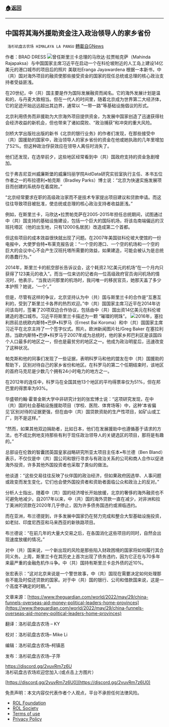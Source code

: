 ###  [:house:返回](README.md)
---


## 中国将其海外援助资金注入政治领导人的家乡省份
` 洛杉矶盘古农场 HIMALAYA LA PANGU` [轉載自GNews](https://gnews.org/zh-hans/2645091/)

作者：BRAD DRESS
 ![](https://assets.gnews.org/wp-content/uploads/2022/06/image_1654100392-e1654100547682.png)曾任斯里兰卡总理的马欣达·拉贾帕克萨（Mahinda Rajapaksa）与中国国家主席习近平在启动一个在科伦坡附近的人工岛上建设14亿美元的港口城市的项目后的照片 美联社Eranga Jayawardena 
根据一本新书，中（共）国对海外项目的融资使那些接受资金的国家的现任总统或总理的核心政治支持者受益匪浅。
 
在20世纪，中（共）国主要是作为国际发展融资而闻名。它的海外发展计划是温和的，与丹麦大致相当。但在一代人的时间里，随着北京成为世界第二大经济体，它的足迹开始远远超出其边界，通常以 “一带一路”等基础设施倡议的形式。
 
北京利用债务而非援助为大宗海外项目提供资金，为发展中国家创造了迅速获得社会经济收益的新机会，但也带来了诸如腐败、“政治捕获”和冲突的重大风险。
 
剑桥大学出版社出版的新书《北京的银行业务》的作者们发现，在那些接受中（共）国援助的国家中，政治领导人的家乡省份的资金在他或她执政的几年里增加了52%。但这种政治俘获效应在领导人离任时消失了。
 
他们还发现，在选举前夕，这些地区经常看到中（共）国政府支持的资金急剧增加。
 
位于弗吉尼亚州威廉斯堡的威廉玛丽学院AidData研究实验室执行主任、本书五位作者之一的布拉德利•帕克斯（Bradley Parks）博士说：“北京为快速实施发展项目而创建的系统存在着腐败。”
 
“北京经常要求在职的高级政治家而不是技术专家提出项目建议和贷款申请。而这往往导致项目被批准，使总统或总理的核心政治支持者收益匪浅。”
 
例如，在斯里兰卡，马欣达•拉贾帕克萨在2005-2015年担任总统期间，试图通过中（共）国支持的基础设施建设，包括一个巨大的国际机场，将该岛南端偏远的汉班托塔区（他的出生地，只有12000名居民）改造成第二个首都。
 
但这些项目的成本效益很快就出现了问题。在2007年美国驻科伦坡大使馆的一份电报中，大使罗伯特•布莱克报告说：“一个空的港口、一个空的机场和一个空的巨大的会议中心不会产生汉班托塔所需要的效益，如果建造，可能会被认为是总统的愚蠢行为。”
 
2014年，斯里兰卡的航空部长告诉议会，这个耗资2.1亿美元的机场“在一个月内只获得了123美元的收入”。而当一位来访的记者向一位高级政府官员询问机场的情况时，他表示，“当我访问那里的机场时，我问唯一的移民官员，她那天盖了多少本护照？她说，‘一个’。”
 
但是，尽管有这样的争议，北京坚持认为中（共）国与斯里兰卡的合作是“互惠互利的，受到了斯里兰卡各界的热烈欢迎。”中（共）国国家主席习近平在2014年访问该岛时，签署了20项双边合作协议，包括由中（共）国出资14亿美元在科伦坡建造的港口城市。习近平将斯里兰卡描述为一颗 “璀璨的明珠”。
 ![](https://assets.gnews.org/wp-content/uploads/2022/06/image_1654100466.png)2016年，塞拉利昂前总统欧内斯特•巴伊•科罗马（Ernest Bai Koroma）和中（共）国国家主席习近平在北京主持了一个签字仪式。照片。欧洲新闻图片社/Greg Baker 
在塞拉利昂，当欧内斯特•巴伊•科罗马于2007年成为总统时，他的家乡邦巴利区是该国四个人口最多的地区之一，但也是最贫穷的地区之一。他成为政治明星后，迅速改变了这种状况。
 
帕克斯和他的同事们发现了一些证据，表明科罗马和他的盟友在中（共）国援助的帮助下，区别对待自己的家乡省份和地区。在科罗马的第二个任期结束时，该地区的首府马克尼是少数几个拥有24小时电力的地方之一。
 
在2012年的连任中，科罗马在全国其他13个地区的平均得票率仅为51%，但在邦巴里的得票率为93%。
 
华盛顿约翰·霍普金斯大学中非研究计划的张宏博士说：“这项研究发现，在中（共）国的社会基础设施援助项目（学校、医院、体育场等）中，这种‘本省偏见’区别对待的证据更强，但在由中（共）国贷款资助的生产性项目，如矿山或工厂，则不是这样。”
 
“然而，如果其他双边捐助者，比如日本，他们在发展援助中也遵循基于请求的方法，也不成比例地支持那些有利于现任政治领导人的关键选区的项目，那将是有趣的。”
 
总部设在伦敦的智囊团英国皇家战略研究所亚太项目主任本•布兰德（Ben Bland）表示，不仅仅是中（共）国公司和银行寻求与有政治关系的公司和商人合作以促进海外投资，许多其他外国投资者也采取了类似的做法。
 
他谈道：“这些交易往往反映了伙伴国的政治经济，但如果政府因选举、人事问题或政变而发生变化，它们也会使外国投资者和资助者面临公众和政治上的反对。”
 
分析人士指出，随着中（共）国的经济增长开始放缓，北京的奢侈的海外融资也不可避免地减少。自2017年以来，中（共）国的海外贷款一直在减少，对非洲和拉丁美洲的贷款在2020年几乎停止，因为许多债务国违约或濒临违约。
 
而在亚洲，布兰德提到，许多发展中国家仍在努力完成和整合大型基础设施投资，如老挝、印度尼西亚和马来西亚的新铁路项目。
 
布兰德说：“在前几年的大量大交易之后，在各国消化这些项目的同时，自然会出现速度放缓的情况。”
 
对中（共）国来说，一个新出现的风险是那些陷入财政困境的国家将如何履行其合同义务。上周，斯里兰卡在其历史上首次出现了债务违约，因为它正在与70多年来最严重的金融危机作斗争。中（共）国持有斯里兰卡总外债的近10%。
 
张宏表示：“这对北京来说是一个警世故事，中（共）国现在需要决定如何处理那些不能及时偿还贷款的国家。对于中（共）国的银行、公司和借款国来说，这是一个高度不确定的时期。”。
 
文章来源：[https://www.theguardian.com/world/2022/may/29/china-funnels-overseas-aid-money-political-leaders-home-provinces](https://www.theguardian.com/world/2022/may/29/china-funnels-overseas-aid-money-political-leaders-home-provinces)
 
翻译：洛杉矶盘古农场 – KY
 
校对：洛杉矶盘古农场– Mike Li
 
编辑：洛杉矶盘古农场–柯镇恶
 
发布：洛杉矶盘古农场–子萍

 https://discord.gg/2vuvRm7z6U 
洛杉矶盘古农场欢迎您加入:(或点击上方图片）
 
[https://discord.gg/2vuvRm7z6U0](https://discord.gg/2vuvRm7z6U0)

免责声明：本文内容仅代表作者个人观点，平台不承担任何法律风险。
  
- [ROL Foundation](https://rolfoundation.org/)
- [ROL Society](https://rolsociety.org/)
- [Terms of use](https://gnews.org/terms-of-use-3/)
- [Privacy Policy](https://gnews.org/privacy-policy/)

